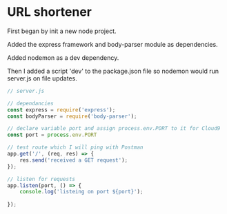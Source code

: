 # URL shortener

First began by init a new node project. 

Added the express framework and body-parser module as dependencies.

Added nodemon as a dev dependency.

Then I added a script 'dev' to the package.json file so nodemon would run server.js on file updates.

```javascript
// server.js

// dependancies
const express = require('express');
const bodyParser = require('body-parser');

// declare variable port and assign process.env.PORT to it for Cloud9
const port = process.env.PORT

// test route which I will ping with Postman
app.get('/', (req, res) => {
    res.send('received a GET request');
});

// listen for requests 
app.listen(port, () => {
    console.log('listeing on port ${port}');
    
});
```